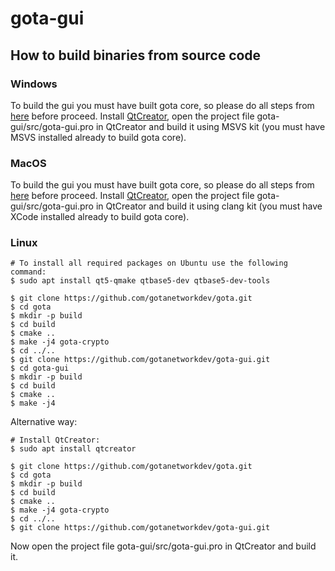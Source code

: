 # gota-gui

## How to build binaries from source code

### Windows
To build the gui you must have built gota core, so please do all steps from [here](https://github.com/gotanetworkdev/gota#building-on-windows) before proceed. Install [QtCreator](https://www.qt.io/download-thank-you?os=windows), open the project file gota-gui/src/gota-gui.pro in QtCreator and build it using MSVS kit (you must have MSVS installed already to build gota core).

### MacOS

To build the gui you must have built gota core, so please do all steps from [here](https://github.com/gotanetworkdev/gota#building-on-mac-osx) before proceed. Install [QtCreator](https://www.qt.io/download-thank-you?os=macos), open the project file gota-gui/src/gota-gui.pro in QtCreator and build it using clang kit (you must have XCode installed already to build gota core).

### Linux
```
# To install all required packages on Ubuntu use the following command:
$ sudo apt install qt5-qmake qtbase5-dev qtbase5-dev-tools

$ git clone https://github.com/gotanetworkdev/gota.git
$ cd gota
$ mkdir -p build
$ cd build
$ cmake ..
$ make -j4 gota-crypto
$ cd ../..
$ git clone https://github.com/gotanetworkdev/gota-gui.git
$ cd gota-gui
$ mkdir -p build
$ cd build
$ cmake ..
$ make -j4
```
Alternative way:
```
# Install QtCreator:
$ sudo apt install qtcreator

$ git clone https://github.com/gotanetworkdev/gota.git
$ cd gota
$ mkdir -p build
$ cd build
$ cmake ..
$ make -j4 gota-crypto
$ cd ../..
$ git clone https://github.com/gotanetworkdev/gota-gui.git
```
Now open the project file gota-gui/src/gota-gui.pro in QtCreator and build it.
